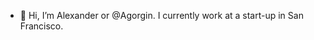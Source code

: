 - 👋 Hi, I’m Alexander or @Agorgin. I currently work at a start-up in San Francisco.

<!---
Agorgin/Agorgin is a ✨ special ✨ repository because its `README.md` (this file) appears on your GitHub profile.
You can click the Preview link to take a look at your changes.
--->
